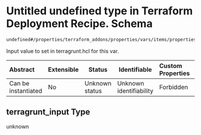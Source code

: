 # Untitled undefined type in Terraform Deployment Recipe. Schema

```txt
undefined#/properties/terraform_addons/properties/vars/items/properties/terragrunt_input
```

Input value to set in terragrunt.hcl for this var.


| Abstract            | Extensible | Status         | Identifiable            | Custom Properties | Additional Properties | Access Restrictions | Defined In                                                                                                            |
| :------------------ | ---------- | -------------- | ----------------------- | :---------------- | --------------------- | ------------------- | --------------------------------------------------------------------------------------------------------------------- |
| Can be instantiated | No         | Unknown status | Unknown identifiability | Forbidden         | Allowed               | none                | [deployment.schema.json\*](../../../../../../../../../../tmp/182028425/deployment.schema.json "open original schema") |

## terragrunt_input Type

unknown
